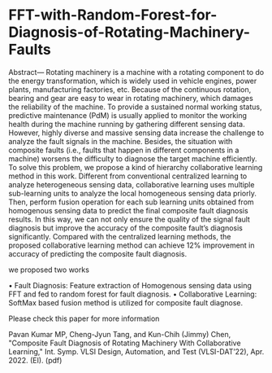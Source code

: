 # FFT-with-Random-Forest-for-Diagnosis-of-Rotating-Machinery-Faults

Abstract— Rotating machinery is a machine with a rotating component to do the energy transformation, which is widely used in vehicle engines, power plants, manufacturing factories, etc. Because of the continuous rotation, bearing and gear are easy to wear in rotating machinery, which damages the reliability of the machine. To provide a sustained normal working status, predictive maintenance (PdM) is usually applied to monitor the working health during the machine running by gathering different sensing data. However, highly diverse and massive sensing data increase the challenge to analyze the fault signals in the machine. Besides, the situation with composite faults (i.e., faults that happen in different components in a machine) worsens the difficulty to diagnose the target machine efficiently. To solve this problem, we propose a kind of hierarchy collaborative learning method in this work. Different from conventional centralized learning to analyze heterogeneous sensing data, collaborative learning uses multiple sub-learning units to analyze the local homogeneous sensing data priorly. Then, perform fusion operation for each sub learning units obtained from homogenous sensing data to predict the final composite fault diagnosis results. In this way, we can not only ensure the quality of the signal fault diagnosis but improve the accuracy of the composite fault’s diagnosis significantly. Compared with the centralized learning methods, the proposed collaborative learning method can achieve 12% improvement in accuracy of predicting the composite fault diagnosis.

we proposed two works

•	Fault Diagnosis: Feature extraction of Homogenous sensing data using FFT and fed to random forest for fault diagnosis.
•	Collaborative Learning: SoftMax based fusion method is utilized for composite fault diagnose.

Please check this paper for more information

Pavan Kumar MP, Cheng-Jyun Tang, and Kun-Chih (Jimmy) Chen, "Composite Fault Diagnosis of Rotating Machinery With Collaborative Learning," Int. Symp. VLSI Design, Automation, and Test (VLSI-DAT’22), Apr. 2022. (EI). (pdf)
